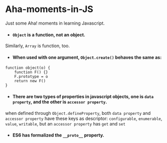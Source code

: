 # Aha-moments-in-JS
Just some Aha! moments in learning Javascript.


* #### `Object` is a function, not an object.
Similarly, `Array` is function, too.


* #### When used with one argument, `Object.create()` behaves the same as:
```
function object(o) {
	function F() {}
	F.prototype = o
	return new F()
}
```


* #### There are two types of properties in javascript objects, one is `data property`, and the other is `accessor property`.
when defined through `Object.defineProperty`, both `data property` and `accessor property` have these keys as descriptor:
`configurable`, `enumerable`, `value`, `writable`,
but an `accessor property` has `get` and `set`


* #### ES6 has formalized the `__proto__` property.

